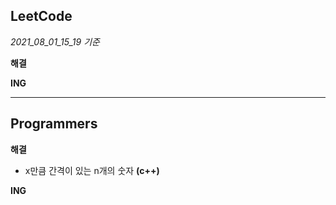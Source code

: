 ## LeetCode

*2021_08_01_15_19 기준*

**해결**


**ING**

---
## Programmers

**해결**

* x만큼 간격이 있는 n개의 숫자 **(c++)**


**ING**
